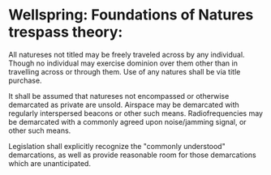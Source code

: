 # Wellspring: Foundations of Natures trespass theory:

All natureses not titled may be freely traveled across by any individual. Though no individual may exercise dominion over them other than in travelling across or through them. Use of any natures shall be via title purchase.

It shall be assumed that natureses not encompassed or otherwise demarcated as private are unsold. Airspace may be demarcated with regularly interspersed beacons or other such means. Radiofrequencies may be demarcated with a commonly agreed upon noise/jamming signal, or other such means.

Legislation shall explicitly recognize the "commonly understood" demarcations, as well as provide reasonable room for those demarcations which are unanticipated.
